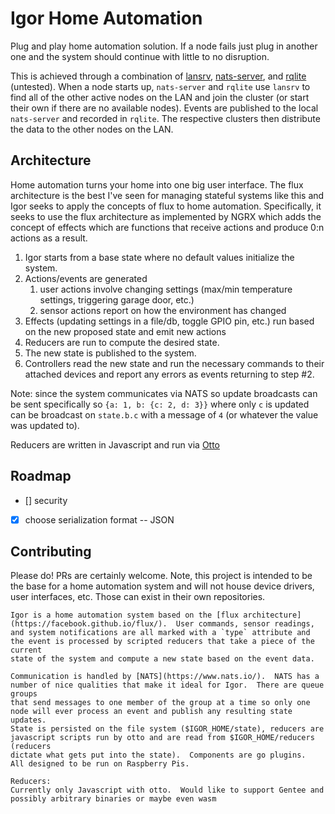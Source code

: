 # Igor Home Automation
Plug and play home automation solution.  If a node fails just plug in another one and the system should continue with little to no disruption.

This is achieved through a combination of [lansrv](https://github.com/alittlebrighter/lansrv), [nats-server](https://github.com/nats-io/nats-server), and [rqlite](https://github.com/rqlite/rqlite) (untested).  When a node starts up, `nats-server` and `rqlite` use `lansrv` to find all of the other active nodes on the LAN and join the cluster (or start their own if there are no available nodes).  Events are published to the local `nats-server` and recorded in `rqlite`.  The respective clusters then distribute the data to the other nodes on the LAN.

## Architecture
Home automation turns your home into one big user interface.  The flux architecture is the best I've seen for managing stateful systems like this and Igor seeks to apply the concepts of flux to home automation.  Specifically, it seeks to use the flux architecture as implemented by NGRX which adds the concept of effects which are functions that receive actions and produce 0:n actions as a result.

1. Igor starts from a base state where no default values initialize the system.
2. Actions/events are generated
   1. user actions involve changing settings (max/min temperature settings, triggering garage door, etc.)
   2. sensor actions report on how the environment has changed
3. Effects (updating settings in a file/db, toggle GPIO pin, etc.) run based on the new proposed state and emit new actions
4. Reducers are run to compute the desired state.
5. The new state is published to the system.
6. Controllers read the new state and run the necessary commands to their attached devices and report any errors as events returning to step #2.

Note: since the system communicates via NATS so update broadcasts can be sent specifically so `{a: 1, b: {c: 2, d: 3}}` where only `c` is updated can be broadcast on `state.b.c` with a message of `4` (or whatever the value was updated to).

Reducers are written in Javascript and run via [Otto](https://github.com/)

## Roadmap
- [] security
- [x] choose serialization format -- JSON

## Contributing
Please do!  PRs are certainly welcome.  Note, this project is intended to be the base for a home automation system and will not house device drivers, user interfaces, etc.  Those can exist in their own repositories.


```
Igor is a home automation system based on the [flux architecture](https://facebook.github.io/flux/).  User commands, sensor readings, 
and system notifications are all marked with a `type` attribute and the event is processed by scripted reducers that take a piece of the current
state of the system and compute a new state based on the event data.  

Communication is handled by [NATS](https://www.nats.io/).  NATS has a number of nice qualities that make it ideal for Igor.  There are queue groups
that send messages to one member of the group at a time so only one node will ever process an event and publish any resulting state updates.
State is persisted on the file system ($IGOR_HOME/state), reducers are javascript scripts run by otto and are read from $IGOR_HOME/reducers (reducers
dictate what gets put into the state).  Components are go plugins.  All designed to be run on Raspberry Pis.

Reducers:
Currently only Javascript with otto.  Would like to support Gentee and possibly arbitrary binaries or maybe even wasm
```